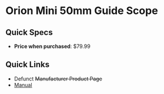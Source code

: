 # Orion Mini 50mm Guide Scope

## Quick Specs

- **Price when purchased**: $79.99

## Quick Links

- Defunct ~~Manufacturer Product Page~~
- <a href="../manuals/orion-mini-50mm-guide-scope.pdf" target="_blank">Manual</a>
